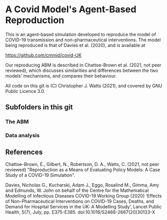 # A Covid Model's Agent-Based Reproduction

This is an agent-based simulation developed to reproduce the model of COVID-19 transmission and non-pharmaceutical interventions. The model being reproduced is that of Davies et al. (2020), and is available at

https://github.com/cmmid/covid-UK 

Our reproducing ABM is described in Chattoe-Brown et al. (2021, not peer reviewed), which discusses similarities and differences between the two models' mechanisms, and compares their behaviour.

All code on this git is (C) Christopher J. Watts (2021), and covered by GNU Public Licence 3.0.

## Subfolders in this git

### The ABM

### Data analysis

## References

Chattoe-Brown, E., Gilbert, N., Robertson, D. A., Watts, C. (2021, not peer reviewed) "Reproduction as a Means of Evaluating Policy Models: A Case Study of a COVID-19 Simulation".

Davies, Nicholas G., Kucharski, Adam J., Eggo, Rosalind M., Gimma, Amy and Edmunds, W. John on behalf of the Centre for the Mathematical Modelling of Infectious Diseases COVID-19 Working Group (2020) ‘Effects of Non-Pharmaceutical Interventions on COVID-19 Cases, Deaths, and Demand for Hospital Services in the UK: A Modelling Study’, Lancet Public Health, 5(7), July, pp. E375-E385. doi:10.1016/S2468-2667(20)30133-X

